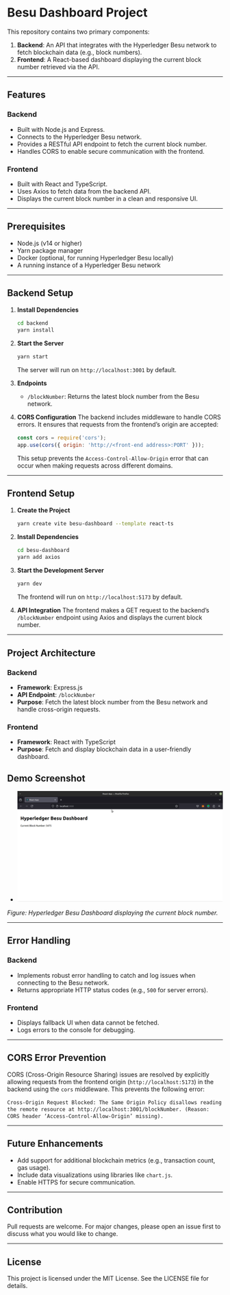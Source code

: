 # Besu Dashboard Project

This repository contains two primary components:

1. **Backend**: An API that integrates with the Hyperledger Besu network to fetch blockchain data (e.g., block numbers).
2. **Frontend**: A React-based dashboard displaying the current block number retrieved via the API.

---

## Features

### Backend
- Built with Node.js and Express.
- Connects to the Hyperledger Besu network.
- Provides a RESTful API endpoint to fetch the current block number.
- Handles CORS to enable secure communication with the frontend.

### Frontend
- Built with React and TypeScript.
- Uses Axios to fetch data from the backend API.
- Displays the current block number in a clean and responsive UI.

---

## Prerequisites

- Node.js (v14 or higher)
- Yarn package manager
- Docker (optional, for running Hyperledger Besu locally)
- A running instance of a Hyperledger Besu network

---

## Backend Setup

1. **Install Dependencies**
   ```bash
   cd backend
   yarn install
   ```

2. **Start the Server**
   ```bash
   yarn start
   ```
   The server will run on `http://localhost:3001` by default.

3. **Endpoints**
   - `/blockNumber`: Returns the latest block number from the Besu network.

4. **CORS Configuration**
   The backend includes middleware to handle CORS errors. It ensures that requests from the frontend’s origin are accepted:
   ```javascript
   const cors = require('cors');
   app.use(cors({ origin: 'http://<front-end address>:PORT' }));
   ```
   This setup prevents the `Access-Control-Allow-Origin` error that can occur when making requests across different domains.

---

## Frontend Setup

1. **Create the Project**
   ```bash
   yarn create vite besu-dashboard --template react-ts
   ```

2. **Install Dependencies**
   ```bash
   cd besu-dashboard
   yarn add axios
   ```

3. **Start the Development Server**
   ```bash
   yarn dev
   ```
   The frontend will run on `http://localhost:5173` by default.

4. **API Integration**
   The frontend makes a GET request to the backend’s `/blockNumber` endpoint using Axios and displays the current block number.

---

## Project Architecture

### Backend
- **Framework**: Express.js
- **API Endpoint**: `/blockNumber`
- **Purpose**: Fetch the latest block number from the Besu network and handle cross-origin requests.

### Frontend
- **Framework**: React with TypeScript
- **Purpose**: Fetch and display blockchain data in a user-friendly dashboard.

## Demo Screenshot
- <img src="./frontend_v0.png" alt="Hyperledger Besu Dashboard" width="600px">
*Figure: Hyperledger Besu Dashboard displaying the current block number.*

---

## Error Handling

### Backend
- Implements robust error handling to catch and log issues when connecting to the Besu network.
- Returns appropriate HTTP status codes (e.g., `500` for server errors).

### Frontend
- Displays fallback UI when data cannot be fetched.
- Logs errors to the console for debugging.

---

## CORS Error Prevention
CORS (Cross-Origin Resource Sharing) issues are resolved by explicitly allowing requests from the frontend origin (`http://localhost:5173`) in the backend using the `cors` middleware. This prevents the following error:

```
Cross-Origin Request Blocked: The Same Origin Policy disallows reading the remote resource at http://localhost:3001/blockNumber. (Reason: CORS header ‘Access-Control-Allow-Origin’ missing).
```

---

## Future Enhancements
- Add support for additional blockchain metrics (e.g., transaction count, gas usage).
- Include data visualizations using libraries like `chart.js`.
- Enable HTTPS for secure communication.

---

## Contribution
Pull requests are welcome. For major changes, please open an issue first to discuss what you would like to change.

---

## License
This project is licensed under the MIT License. See the LICENSE file for details.

